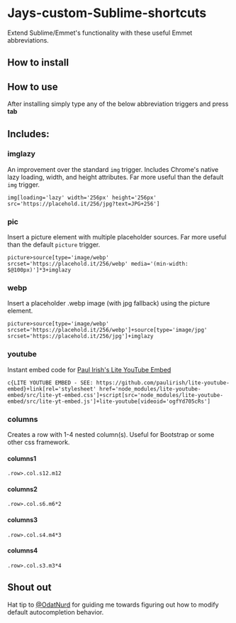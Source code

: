 # Jays-custom-Sublime-shortcuts

Extend Sublime/Emmet's functionality with these useful Emmet abbreviations.

## How to install


## How to use
After installing simply type any of the below abbreviation triggers and press **tab**

## Includes:

### imglazy
An improvement over the standard ``img`` trigger. Includes Chrome's native lazy loading, width, and height attributes. Far more useful than the default ``img`` trigger.

``img[loading='lazy' width='256px' height='256px' src='https://placehold.it/256/jpg?text=JPG+256']``

### pic
Insert a picture element with multiple placeholder sources. Far more useful than the default ``picture`` trigger.

``picture>source[type='image/webp' srcset='https://placehold.it/256/webp' media='(min-width: $@100px)']*3+imglazy``

### webp
Insert a placeholder .webp image (with jpg fallback) using the picture element.

``picture>source[type='image/webp' srcset='https://placehold.it/256/webp']+source[type='image/jpg' srcset='https://placehold.it/256/jpg']+imglazy``

### youtube
Instant embed code for [Paul Irish's Lite YouTube Embed](https://github.com/paulirish/lite-youtube-embed)

``c{LITE YOUTUBE EMBED - SEE: https://github.com/paulirish/lite-youtube-embed}+link[rel='stylesheet' href='node_modules/lite-youtube-embed/src/lite-yt-embed.css']+script[src='node_modules/lite-youtube-embed/src/lite-yt-embed.js']+lite-youtube[videoid='ogfYd705cRs']``

### columns
Creates a row with 1-4 nested column(s). Useful for Bootstrap or some other css framework.

#### columns1
``.row>.col.s12.m12``

#### columns2
``.row>.col.s6.m6*2``

#### columns3
``.row>.col.s4.m4*3``

#### columns4
``.row>.col.s3.m3*4``

## Shout out
Hat tip to [@OdatNurd](https://github.com/OdatNurd) for guiding me towards figuring out how to modify default autocompletion behavior.

